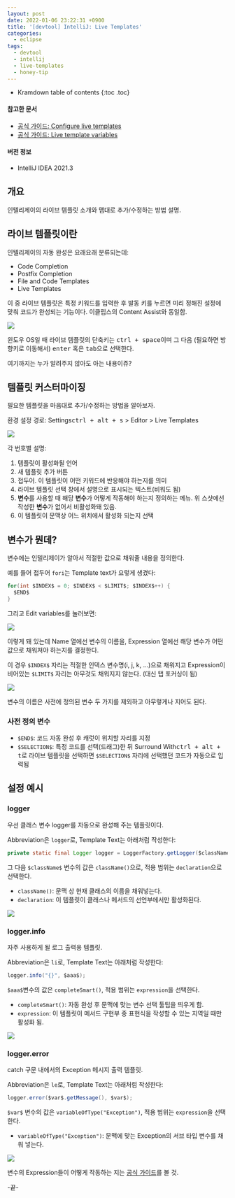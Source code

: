 ```yaml
---
layout: post
date: 2022-01-06 23:22:31 +0900
title: '[devtool] IntelliJ: Live Templates'
categories:
  - eclipse
tags:
  - devtool
  - intellij
  - live-templates
  - honey-tip
---
```


* Kramdown table of contents
{:toc .toc}

#### 참고한 문서

- [공식 가이드: Configure live templates](https://www.jetbrains.com/help/idea/using-live-templates.html#live_templates_configure)
- [공식 가이드: Live template variables](https://www.jetbrains.com/help/idea/template-variables.html)

#### 버전 정보

- IntelliJ IDEA 2021.3


## 개요

인텔리제이의 라이브 템플릿 소개와 맴대로 추가/수정하는 방법 설명.


## 라이브 템플릿이란

인텔리제이의 자동 완성은 요래요래 분류되는데:

- Code Completion
- Postfix Completion
- File and Code Templates
- Live Templates

이 중 라이브 템플릿은 특정 키워드를 입력한 후 발동 키를 누르면 미리 정해진 설정에 맞춰 코드가 완성되는 기능이다. 이클립스의 Content Assist와 동일함.

![](/images/intellij-live-templates-hi.gif)

윈도우 OS일 때 라이브 템플릿의 단축키는 <kbd>ctrl + space</kbd>이며 그 다음 (필요하면 방향키로 이동해서) <kbd>enter</kbd> 혹은 <kbd>tab</kbd>으로 선택한다.

여기까지는 누가 알려주지 않아도 아는 내용이쥬?


## 템플릿 커스터마이징

필요한 템플릿을 마음대로 추가/수정하는 방법을 알아보자.

환경 설정 경로: Settings<kbd>ctrl + alt + s</kbd> > Editor > Live Templates

![](/images/intellij-settings-live-templates.png)

각 번호별 설명:

1. 템플릿이 활성화될 언어
2. 새 템플릿 추가 버튼
3. 접두어. 이 템플릿이 어떤 키워드에 반응해야 하는지를 의미
4. 라이브 템플릿 선택 창에서 설명으로 표시되는 텍스트(비워도 됨)
5. **변수**를 사용할 때 해당 **변수**가 어떻게 작동해야 하는지 정의하는 메뉴. 위 스샷에선 작성한 **변수**가 없어서 비활성화돼 있음.
6. 이 템플릿이 문맥상 어느 위치에서 활성화 되는지 선택


## 변수가 뭔데?

변수에는 인텔리제이가 알아서 적절한 값으로 채워줄 내용을 정의한다.

예를 들어 접두어 `fori`는 Template text가 요렇게 생겼다:

```java
for(int $INDEX$ = 0; $INDEX$ < $LIMIT$; $INDEX$++) {
  $END$
}
```

그리고 Edit variables를 눌러보면:

![](/images/intellij-settings-live-templates-edit-var.png)

이렇게 돼 있는데 Name 열에선 변수의 이름을, Expression 열에선 해당 변수가 어떤 값으로 채워져야 하는지를 결정한다.

이 경우 `$INDEX$` 자리는 적절한 인덱스 변수명(i, j, k, ...)으로 채워지고 Expression이 비어있는 `$LIMIT$` 자리는 아무것도 채워지지 않는다. (대신 탭 포커싱이 됨)

![](/images/intellij-live-templates-fori.gif)

변수의 이름은 사전에 정의된 변수 두 가지를 제외하고 아무렇게나 지어도 된다.

### 사전 정의 변수

- `$END$`: 코드 자동 완성 후 캐럿이 위치할 자리를 지정
- `$SELECTION$`: 특정 코드를 선택(드래그)한 뒤 Surround With<kbd>ctrl + alt + t</kbd>로 라이브 템플릿을 선택하면 `$SELECTION$` 자리에 선택했던 코드가 자동으로 입력됨


## 설정 예시

### logger

우선 클래스 변수 logger를 자동으로 완성해 주는 템플릿이다.

Abbreviation은 `logger`로, Template Text는 아래처럼 작성한다:

```java
private static final Logger logger = LoggerFactory.getLogger($className$.class);
```

그 다음 `$className$` 변수의 값은 `className()`으로, 적용 범위는 `declaration`으로 선택한다.

- `className()`: 문맥 상 현재 클래스의 이름을 채워넣는다.
- `declaration`: 이 템플릿이 클래스나 메서드의 선언부에서만 활성화된다.

![](/images/intellij-live-templates-logger.gif)

### logger.info

자주 사용하게 될 로그 출력용 템플릿.

Abbreviation은 `li`로, Template Text는 아래처럼 작성한다:

```java
logger.info("{}", $aaa$);
```

`$aaa$`변수의 값은 `completeSmart()`, 적용 범위는 `expression`을 선택한다.

- `completeSmart()`: 자동 완성 후 문맥에 맞는 변수 선택 툴팁을 띄우게 함.
- `expression`: 이 템플릿이 메서드 구현부 중 표현식을 작성할 수 있는 지역일 때만 활성화 됨.

![](/images/intellij-live-templates-li.gif)

### logger.error

catch 구문 내에서의 Exception 메시지 출력 템플릿.

Abbreviation은 `le`로, Template Text는 아래처럼 작성한다:

```java
logger.error($var$.getMessage(), $var$);
```

`$var$` 변수의 값은 `variableOfType("Exception")`, 적용 범위는 `expression`을 선택한다.

- `variableOfType("Exception")`: 문맥에 맞는 Exception의 서브 타입 변수를 채워 넣는다.

![](/images/intellij-live-templates-le.gif)

변수의 Expression들이 어떻게 작동하는 지는 [공식 가이드](https://www.jetbrains.com/help/idea/template-variables.html#predefined_functions)를 볼 것.

-끝-
